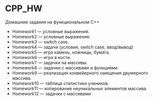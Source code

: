 # CPP_HW
Домашние задания на функциональном С++

- Homework1 — условные выражения.
- Homework2 — условные выражения.
- Homework3 — switch case.
- Homework4 — задачи (условия, switch case, ввод/вывод)
- Homework5 — игра камень, ножницы, бумага.
- Homework6 — игра в кости.
- Homework7 — задачки на массивы.
- Homework8 — задачки с массивами и функциями.
- Homework9 — реализация конвейерного смещения двумерного массива.
- Homework10 — таблица статистики учеников.
- Homework11 — копирование неуникальных элементов массива.
- Homework12 — задачки с массивами
